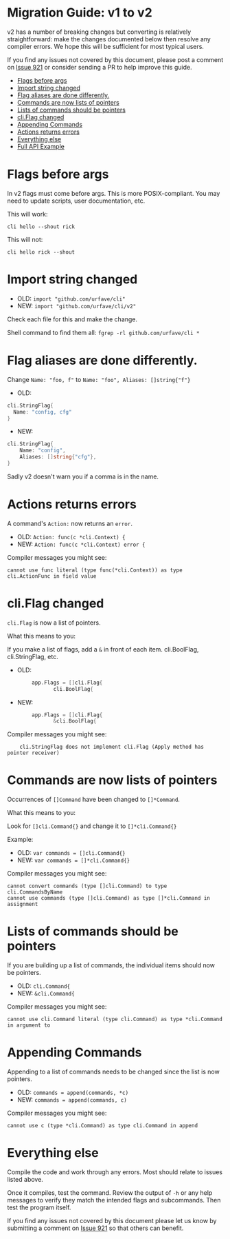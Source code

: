 Migration Guide: v1 to v2
===


v2 has a number of breaking changes but converting is relatively
straightforward: make the changes documented below then resolve any
compiler errors. We hope this will be sufficient for most typical
users.

If you find any issues not covered by this document, please post a
comment on [Issue 921](https://github.com/urfave/cli/issues/921) or
consider sending a PR to help improve this guide.

<!-- toc -->

  * [Flags before args](#flags-before-args)
  * [Import string changed](#import-string-changed)
  * [Flag aliases are done differently.](#flag-aliases-are-done-differently)
  * [Commands are now lists of pointers](#commands-are-now-lists-of-pointers)
  * [Lists of commands should be pointers](#lists-of-commands-should-be-pointers)
  * [cli.Flag changed](#cliflag-changed)
  * [Appending Commands](#appending-commands)
  * [Actions returns errors](#actions-returns-errors)
  * [Everything else](#everything-else)
  * [Full API Example](#full-api-example)

<!-- tocstop -->

# Flags before args

In v2 flags must come before args. This is more POSIX-compliant.  You
may need to update scripts, user documentation, etc.

This will work:

```
cli hello --shout rick
```

This will not:

```
cli hello rick --shout
```

# Import string changed

* OLD: `import "github.com/urfave/cli"`
* NEW: `import "github.com/urfave/cli/v2"`

Check each file for this and make the change.

Shell command to find them all: `fgrep -rl github.com/urfave/cli *`

# Flag aliases are done differently.

Change `Name: "foo, f"` to `Name: "foo", Aliases: []string{"f"}`

* OLD:
```go
cli.StringFlag{
  Name: "config, cfg"
}
```

* NEW:
```go
cli.StringFlag{
    Name: "config",
    Aliases: []string{"cfg"},
}
```

Sadly v2 doesn't warn you if a comma is in the name.

# Actions returns errors

A command's `Action:` now returns an `error`.

* OLD: `Action: func(c *cli.Context) {`
* NEW: `Action: func(c *cli.Context) error {`

Compiler messages you might see:

```
cannot use func literal (type func(*cli.Context)) as type cli.ActionFunc in field value
```

# cli.Flag changed

`cli.Flag` is now a list of pointers.

What this means to you:

If you make a list of flags, add a `&` in front of each
item.   cli.BoolFlag, cli.StringFlag, etc.

* OLD:
```go
        app.Flags = []cli.Flag{
               cli.BoolFlag{
```

* NEW:
```go
        app.Flags = []cli.Flag{
               &cli.BoolFlag{
```

Compiler messages you might see:

```
	cli.StringFlag does not implement cli.Flag (Apply method has pointer receiver)
```

# Commands are now lists of pointers

Occurrences of `[]Command` have been changed to `[]*Command`.

What this means to you:

Look for `[]cli.Command{}` and change it to `[]*cli.Command{}`

Example:

* OLD: `var commands = []cli.Command{}`
* NEW: `var commands = []*cli.Command{}`

Compiler messages you might see:

```
cannot convert commands (type []cli.Command) to type cli.CommandsByName
cannot use commands (type []cli.Command) as type []*cli.Command in assignment
```

# Lists of commands should be pointers

If you are building up a list of commands, the individual items should
now be pointers.

* OLD: `cli.Command{`
* NEW: `&cli.Command{`

Compiler messages you might see:

```
cannot use cli.Command literal (type cli.Command) as type *cli.Command in argument to
```

# Appending Commands

Appending to a list of commands needs to be changed since the list is
now pointers.

* OLD: `commands = append(commands, *c)`
* NEW: `commands = append(commands, c)`

Compiler messages you might see:

```
cannot use c (type *cli.Command) as type cli.Command in append
```

# Everything else

Compile the code and work through any errors. Most should
relate to issues listed above.

Once it compiles, test the command. Review the output of `-h` or any
help messages to verify they match the intended flags and subcommands.
Then test the program itself.

If you find any issues not covered by this document please let us know
by submitting a comment on
[Issue 921](https://github.com/urfave/cli/issues/921)
so that others can benefit.
